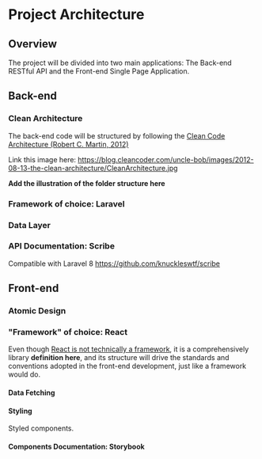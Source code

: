 # Project Architecture

## Overview

The project will be divided into two main applications: The Back-end RESTful API and the Front-end Single Page Application.

## Back-end

### Clean Architecture

The back-end code will be structured by following the [Clean Code Architecture (Robert C. Martin, 2012)](https://blog.cleancoder.com/uncle-bob/2012/08/13/the-clean-architecture.html)

Link this image here: https://blog.cleancoder.com/uncle-bob/images/2012-08-13-the-clean-architecture/CleanArchitecture.jpg

**Add the illustration of the folder structure here**

### Framework of choice: Laravel

### Data Layer

### API Documentation: Scribe

Compatible with Laravel 8
https://github.com/knuckleswtf/scribe

## Front-end

### Atomic Design

### "Framework" of choice: React

Even though [React is not technically a framework](), it is a comprehensively library **definition here**, and its structure will drive the standards and conventions adopted in the front-end development, just like a framework would do.

#### Data Fetching

#### Styling

Styled components.

#### Components Documentation: Storybook
